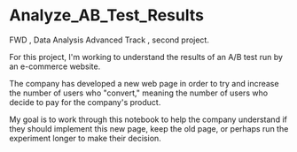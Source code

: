 # Analyze_AB_Test_Results
 FWD , Data Analysis Advanced Track , second project.
 
For this project, I'm working to understand the results of an A/B test run by an e-commerce website. 

The company has developed a new web page in order to try and increase the number of users who "convert," meaning the number of users who decide to pay for the company's product.

My goal is to work through this notebook to help the company understand if they should implement this new page, keep the old page, or perhaps run the experiment longer to make their decision.
